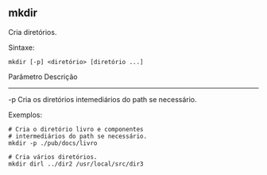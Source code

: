 ## mkdir

Cria diretórios.

Sintaxe: 

	mkdir [-p] <diretório> [diretório ...]

Parâmetro Descrição
--------- ---------
-p        Cria os diretórios intemediários do path se
          necessário.

Exemplos:

	# Cria o diretório livro e componentes 
	# intermediários do path se necessário.
	mkdir -p ./pub/docs/livro

	# Cria vários diretórios.
	mkdir dirl ../dir2 /usr/local/src/dir3

